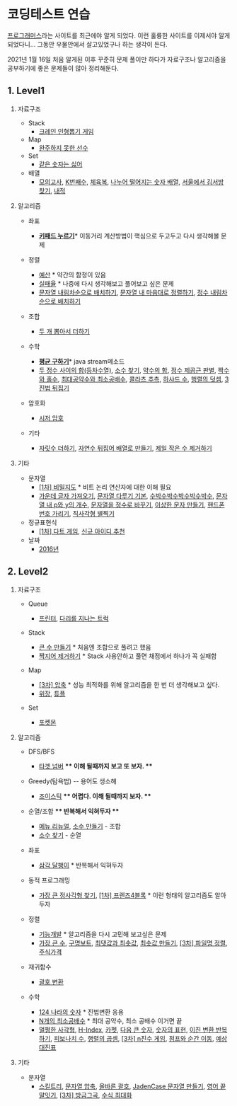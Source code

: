 # 코딩테스트 연습

[프로그래머스](https://programmers.co.kr/)라는 사이트를 최근에야 알게 되었다. 이런 훌륭한 사이트를 이제서야 알게 되었다니... 그동안 우물안에서 살고있었구나 하는 생각이 든다.

2021년 1월 16일 처음 알게된 이후 꾸준히 문제 풀이만 하다가 자료구조나 알고리즘을 공부하기에 좋은 문제들이 많아 정리해둔다.

## 1. Level1

1. 자료구조

   - Stack
     - [크레인 인형뽑기 게임](level1/크레인_인형뽑기_게임)
   - Map
     - [완주하지 못한 선수](level1/완주하지_못한_선수)
   - Set
     - [같은 숫자는 싫어](level1/같은_숫자는_싫어)
   - 배열
     - [모의고사](level1/모의고사), [K번째수](level1/K번째수), [체육복](level1/체육복), [나누어 떨어지는 숫자 배열](level1/나누어_떨어지는_숫자_배열), [서울에서 김서방 찾기](level1/서울에서_김서방_찾기), [내적](level1/내적)

2. 알고리즘

   - 좌표
     - **[키패드 누르기](level1/키패드_누르기)**\* 이동거리 계산방법이 핵심으로 두고두고 다시 생각해볼 문제
   - 정렬

     - [예산](level1/예산) \* 약간의 함정이 있음
     - [실패율](level1/실패율) \* 나중에 다시 생각해보고 풀어보고 싶은 문제
     - [문자열 내림차순으로 배치하기](level1/문자열_내림차순으로_배치하기), [문자열 내 마음대로 정렬하기](level1/문자열_내_마음대로_정렬하기), [정수 내림차순으로 배치하기](level1/정수_내림차순으로_배치하기)

   - 조합
     - [두 개 뽑아서 더하기](level1/두_개_뽑아서_더하기)
   - 수학
     - **[평균 구하기](level1/평균_구하기)**\* java stream메소드
     - [두 정수 사이의 합(등차수열)](level1/두_정수_사이의_합), [소수 찾기](level1/소수_찾기), [약수의 합](level1/약수의_합), [정수 제곱근 판별](level1/정수_제곱근_판별), [짝수와 홀수](level1/짝수와_홀수), [최대공약수와 최소공배수](level1/최대공약수와_최소공배수), [콜라츠 추측](level1/콜라츠_추측), [하샤드 수](level1/하샤드_수), [행렬의 덧셈](level1/행렬의_덧셈), [3진법 뒤집기](level1/3진법_뒤집기)
   - 암호화
     - [시저 암호](level1/시저_암호)
   - 기타
     - [자릿수 더하기](level1/자릿수_더하기), [자연수 뒤집어 배열로 만들기](level1/자연수_뒤집어_배열로_만들기), [제일 작은 수 제거하기](level1/제일_작은_수_제거하기)

3. 기타

   - 문자열
     - [[1차] 비밀지도](level1/[1차]_비밀지도) \* 비트 논리 연산자에 대한 이해 필요
     - [가운데 글자 가져오기](level1/가운데_글자_가져오기), [문자열 다루기 기본](level1/문자열_다루기_기본), [수박수박수박수박수박수](level1/수박수박수박수박수박수), [문자열 내 p와 y의 개수](level1/문자열_내_p와_y의_개수), [문자열을 정수로 바꾸기](level1/문자열을_정수로_바꾸기), [이상한 문자 만들기](level1/이상한_문자_만들기), [핸드폰 번호 가리기](level1/핸드폰_번호_가리기), [직사각형 별찍기](level1/직사각형_별찍기)
   - 정규표현식
     - [[1차] 다트 게임](level1/[1차]_다트_게임), [신규 아이디 추천](level1/신규_아이디_추천)
   - 날짜
     - [2016년](level1/2016년)

## 2. Level2

1. 자료구조

   - Queue

     - [프린터](level2/프린터), [다리를 지나는 트럭](level2/다리를_지나는_트럭)

   - Stack
     - [큰 수 만들기](level2/큰_수_만들기) \* 처음엔 조합으로 풀려고 했음
     - [짝지어 제거하기](level2/짝지어_제거하기) \* Stack 사용안하고 풀면 채점에서 하나가 꼭 실패함
   - Map
     - [[3차] 압축](level2/[3차]_압축) \* 성능 최적화를 위해 알고리즘을 한 번 더 생각해보고 싶다.
     - [위장](level2/위장), [튜플](level2/튜플)
   - Set
     - [포켓몬](level2/포켓몬)

2. 알고리즘

   - DFS/BFS

     - [타겟 넘버](level2/타겟_넘버) **\*\* 이해 될때까지 보고 또 보자. \*\***

   - Greedy(탐욕법) -- 용어도 생소해
     - [조이스틱](level2/조이스틱) **\*\* 어렵다. 이해 될때까지 보자. \*\***
   - 순열/조합 **\*\* 반복해서 익혀두자 \*\***
     - [메뉴 리뉴얼](level2/메뉴_리뉴얼), [소수 만들기](level2/소수_만들기) - 조합
     - [소수 찾기](level2/소수_찾기) - 순열
   - 좌표

     - [삼각 달팽이](level2/삼각_달팽이) \* 반복해서 익혀두자

   - 동적 프로그래밍
     - [가장 큰 정사각형 찾기](level2/가장_큰_정사각형_찾기), [[1차] 프렌즈4블록](level2/[1차]_프렌즈4블록) \* 이런 형태의 알고리즘도 알아두자
   - 정렬

     - [기능개발](level2/기능개발) \* 알고리즘을 다시 고민해 보고싶은 문제
     - [가장 큰 수](level2/가장_큰_수), [구명보트](level2/구명보트), [최댓값과 최솟값](level2/최댓값과_최솟값), [최솟값 만들기](level2/최솟값_만들기), [[3차] 파일명 정렬](level2/[3차]_파일명_정렬), [주식가격](level2/주식가격)

   - 재귀함수

     - [괄호 변환](level2/괄호_변환)

   - 수학
     - [124 나라의 숫자](level2/124_나라의_숫자) \* 진법변환 응용
     - [N개의 최소공배수](level2/N개의_최소공배수) \* 최대 공약수, 최소 공배수 이거면 끝
     - [멀쩡한 사각형](level2/멀쩡한_사각형), [H-Index](level2/H-Index), [카펫](level2/카펫), [다음 큰 숫자](level2/다음_큰_숫자), [숫자의 표현](level2/숫자의_표현), [이진 변환 반복하기](level2/이진_변환_반복하기), [피보나치 수](level2/피보나치_수), [행렬의 곱셈](level2/행렬의_곱셈), [[3차] n진수 게임](level2/[3차]_n진수_게임), [점프와 순간 이동](level2/점프와_순간_이동), [예상 대진표](level2/예상_대진표)

3. 기타
   - 문자열
     - [스킬트리](level2/스킬트리), [문자열 압축](level2/문자열_압축), [올바른 괄호](level2/올바른_괄호), [JadenCase 문자열 만들기](level2/JadenCase_문자열_만들기), [영어 끝말잇기](level2/영어_끝말잇기), [[3차] 방금그곡](level2/[3차]_방금그곡), [수식 최대화](level2\수식_최대화)
